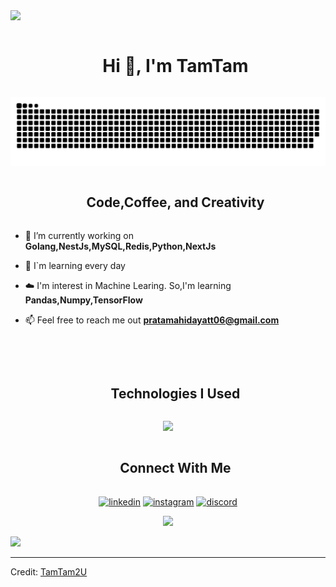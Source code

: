 
<!--horizontal divider(gradiant)-->
<img src="https://user-images.githubusercontent.com/73097560/115834477-dbab4500-a447-11eb-908a-139a6edaec5c.gif">

<!--h1 without bottom border-->
<div id="user-content-toc">
  <ul align="center">
    <summary><h1 style="display: inline-block">Hi 👋, I'm TamTam</h1></summary>
  </ul>
</div>


<!--- snake -->
<div align="center">
  <img  src="https://github.com/1999AZZAR/1999AZZAR/blob/main/resources/img/grid-snake.svg"
       alt="snake" /></a>
</div>


<!--h2 without bottom border-->
<div id="user-content-toc">
  <ul align="center">
    <summary><h2 style="display: inline-block">Code,Coffee, and Creativity</h2></summary>
  </ul>
</div>


<!--Intro start-->
- 🔭 I’m currently working on **Golang,NestJs,MySQL,Redis,Python,NextJs**

- 🌱 I`m learning every day

- ☁️ I'm interest in Machine Learing. So,I'm learning **Pandas,Numpy,TensorFlow**

- 📫 Feel free to reach me out **pratamahidayatt06@gmail.com**
<!--Intro end-->



<!--- stats & Trophy (start) -->
<p align="center">
  <!--- stats (start) -->
<!--<table align="center">
<tr border="none">
<td width="50%" align="center">
  
  <!-- <img  align="center"  src="https://github-readme-stats.vercel.app/api?username=TamTam2U&theme=dark&show_icons=true&count_private=true" /> -->
  <br></br>
  <!--<img  title="🔥 Get streak stats for your profile at git.io/streak-stats" alt="Tama Pratama" src="https://github-readme-streak-stats.herokuapp.com/?user=1010nishant&theme=dark&hide_border=false" /> 
</td>

<td width="50%" align="center">

  <img  align="center"  src="https://github-readme-stats.anuraghazra1.vercel.app/api/top-langs/?username=TamTam2U&theme=dark&hide_border=false&no-bg=true&no-frame=true&langs_count=10"/>
  
  </td>
</tr>
</table>
<!--- stats (end) -->

<!--- trophy (start) -->
<div align=center>
<!--   <a href="https://github.com/ryo-ma/github-profile-trophy" title="Go to Source"> -->
<!--       <img align="center" width=84% src="https://github-profile-trophy.vercel.app/?username=TamTam2U&theme=radical&row=1&column=7&margin-h=15&margin-w=5&no-bg=true" alt="TROPHY" /> -->
<!--     </a> -->
</div>
<!--- trophy (start) -->


</p>        
<!--- stats (end) -->


<!--h1 without bottom border-->
<div id="user-content-toc">
  <ul align="center">
    <summary><h2 style="display: inline-block">Technologies I Used</h2></summary>
  </ul>
</div>
<!--tech stack icons-->
<p align="center">
  <a href="https://skillicons.dev">
    <img src="https://skillicons.dev/icons?i=git,aws,bootstrap,c,cpp,css,discord,docker,express,figma,firebase,github,html,js,linux,md,materialui,mongodb,mysql,nextjs,nodejs,postman,py,react,redux,tailwind,ts,vscode,go,astro,elasticsearch,php,laravel,nestjs,postgres,redis,svelte,tensorflow&perline=14" />
  </a>
</p>


<!-- Connect with me -->
<!--h2 without bottom border-->
<div id="user-content-toc">
  <ul align="center">
    <summary><h2 style="display: inline-block">Connect With Me</h2></summary>
  </ul>
</div>

<!--icons and links-->
<p align="center">
<a href="https://www.linkedin.com/in/pratama-hidayat-32696327a/" target="blank"><img align="center" src="https://user-images.githubusercontent.com/88904952/234979284-68c11d7f-1acc-4f0c-ac78-044e1037d7b0.png" alt="linkedin" height="50" width="50" /></a>
<!-- <a href="https://twitter.com/1010nishant" target="blank"><img align="center" src="https://user-images.githubusercontent.com/88904952/234980676-61bfb021-ecc8-48f7-88e6-34c1b06c4a58.png" alt="twitter" height="50" width="50" /></a>  -->
<a href="https://www.instagram.com/tamapratama.h_/" target="blank"><img align="center" src="https://user-images.githubusercontent.com/88904952/234981169-2dd1e58f-4b7e-468c-8213-034ba62156c3.png" alt="instagram" height="50" width="50" /></a>
<!-- <a href="https://1010nishant.hashnode.dev/" target="blank"><img align="center" src="https://user-images.githubusercontent.com/88904952/234982196-562aea17-5532-4550-8c08-1c7cb994a541.png" alt="hashnode" height="50" width="50" /></a> -->
<a href="https://discord.gg/R4ZcnAWRvB" target="blank"><img align="center" src="https://user-images.githubusercontent.com/88904952/234982627-019fd336-6248-453c-9b05-97c13fd1d207.png" alt="discord" height="50" width="50" /></a>
  
</p>


<!--profile visit count-->
<div align="center">
  
[![](https://komarev.com/ghpvc/?username=TamTam2U&color=blueviolet&icon=5)](https://visitcount.itsvg.in)
  
</div>

<!--horizontal divider(gradiant)-->
<img src="https://user-images.githubusercontent.com/73097560/115834477-dbab4500-a447-11eb-908a-139a6edaec5c.gif">

----------------------------------------------------------------------
Credit: [TamTam2U](https://github.com/TamTam2U)

